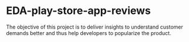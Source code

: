# EDA-play-store-app-reviews
The objective of this project is to deliver insights to understand customer demands better and thus help developers to popularize the product.
